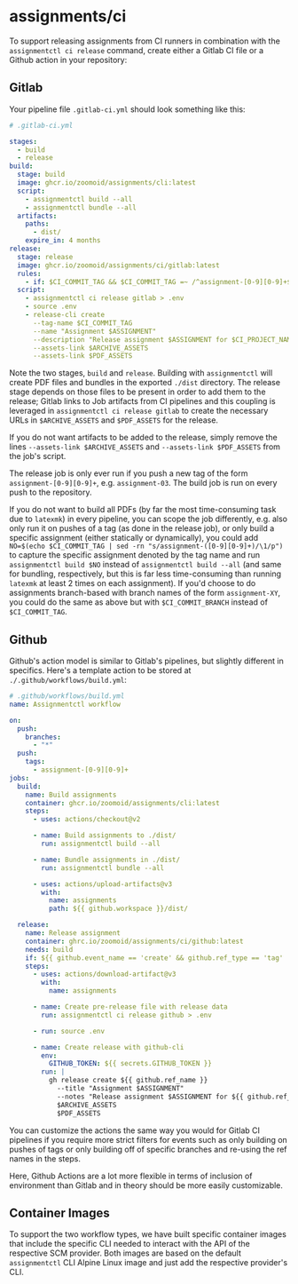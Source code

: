 # assignments/ci

To support releasing assignments from CI runners in combination with the
`assignmentctl ci release` command, create either a Gitlab CI file or a Github
action in your repository:

## Gitlab

Your pipeline file `.gitlab-ci.yml` should look something like this:

```yaml
# .gitlab-ci.yml

stages:
  - build
  - release
build:
  stage: build
  image: ghcr.io/zoomoid/assignments/cli:latest
  script:
    - assignmentctl build --all
    - assignmentctl bundle --all
  artifacts:
    paths:
      - dist/
    expire_in: 4 months
release:
  stage: release
  image: ghcr.io/zoomoid/assignments/ci/gitlab:latest
  rules:
    - if: $CI_COMMIT_TAG && $CI_COMMIT_TAG =~ /^assignment-[0-9][0-9]+$/
  script:
    - assignmentctl ci release gitlab > .env
    - source .env
    - release-cli create
      --tag-name $CI_COMMIT_TAG
      --name "Assignment $ASSIGNMENT"
      --description "Release assignment $ASSIGNMENT for $CI_PROJECT_NAME from CI"
      --assets-link $ARCHIVE_ASSETS
      --assets-link $PDF_ASSETS
```

Note the two stages, `build` and `release`. Building with `assignmentctl` will
create PDF files and bundles in the exported `./dist` directory. The release
stage depends on those files to be present in order to add them to the release;
Gitlab links to Job artifacts from CI pipelines and this coupling is leveraged
in `assignmentctl ci release gitlab` to create the necessary URLs in
`$ARCHIVE_ASSETS` and `$PDF_ASSETS` for the release.

If you do not want artifacts to be added to the release, simply remove the lines
`--assets-link $ARCHIVE_ASSETS` and `--assets-link $PDF_ASSETS` from the job's
script.

The release job is only ever run if you push a new tag of the form
`assignment-[0-9][0-9]+`, e.g. `assignment-03`. The build job is run on every
push to the repository.

If you do not want to build all PDFs (by far the most time-consuming task due to
`latexmk`) in every pipeline, you can scope the job differently, e.g. also only
run it on pushes of a tag (as done in the release job), or only build a specific
assignment (either statically or dynamically), you could add
`NO=$(echo $CI_COMMIT_TAG | sed -rn "s/assignment-([0-9][0-9]+)/\1/p")` to capture
the specific assignment denoted by the tag name and run `assignmentctl build $NO`
instead of `assignmentctl build --all` (and same for bundling, respectively, but
this is far less time-consuming than running `latexmk` at least 2 times on each
assignment). If you'd choose to do assignments branch-based with branch names of
the form `assignment-XY`, you could do the same as above but with
`$CI_COMMIT_BRANCH` instead of `$CI_COMMIT_TAG`.

## Github

Github's action model is similar to Gitlab's pipelines, but slightly different
in specifics. Here's a template action to be stored at
`./.github/workflows/build.yml`:

```yaml
# .github/workflows/build.yml
name: Assignmentctl workflow

on:
  push:
    branches:
      - "*"
  push:
    tags:
      - assignment-[0-9][0-9]+
jobs:
  build:
    name: Build assignments
    container: ghcr.io/zoomoid/assignments/cli:latest
    steps:
      - uses: actions/checkout@v2

      - name: Build assignments to ./dist/
        run: assignmentctl build --all

      - name: Bundle assignments in ./dist/
        run: assignmentctl bundle --all

      - uses: actions/upload-artifacts@v3
        with:
          name: assignments
          path: ${{ github.workspace }}/dist/

  release:
    name: Release assignment
    container: ghrc.io/zoomoid/assignments/ci/github:latest
    needs: build
    if: ${{ github.event_name == 'create' && github.ref_type == 'tag'  }}
    steps:
      - uses: actions/download-artifact@v3
        with:
          name: assignments

      - name: Create pre-release file with release data
        run: assignmentctl ci release github > .env

      - run: source .env

      - name: Create release with github-cli
        env:
          GITHUB_TOKEN: ${{ secrets.GITHUB_TOKEN }}
        run: |
          gh release create ${{ github.ref_name }}
            --title "Assignment $ASSIGNMENT"
            --notes "Release assignment $ASSIGNMENT for ${{ github.ref_name }} from CI"
            $ARCHIVE_ASSETS
            $PDF_ASSETS
```

You can customize the actions the same way you would for Gitlab CI pipelines if
you require more strict filters for events such as only building on pushes of
tags or only building off of specific branches and re-using the ref names in the
steps.

Here, Github Actions are a lot more flexible in terms of inclusion of
environment than Gitlab and in theory should be more easily customizable.

## Container Images

To support the two workflow types, we have built specific container images that
include the specific CLI needed to interact with the API of the respective SCM
provider. Both images are based on the default `assignmentctl` CLI Alpine Linux
image and just add the respective provider's CLI.
